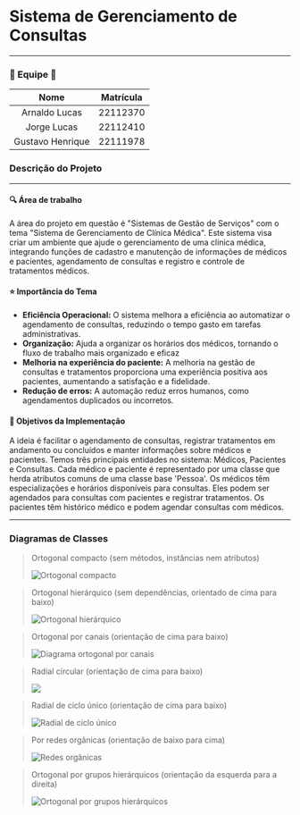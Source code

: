 # Sistema de Gerenciamento de Consultas
<hr>

### 👥 Equipe 👥

|       Nome       | Matrícula |
|:----------------:|:---------:|
|   Arnaldo Lucas  |  22112370 |
|    Jorge Lucas   |  22112410 |
| Gustavo Henrique |  22111978 |

### Descrição do Projeto
<hr>

#### 🔍 Área  de trabalho
A área do projeto em questão é "Sistemas de Gestão de Serviços" com o tema "Sistema de Gerenciamento de Clínica Médica". Este sistema visa criar um ambiente que ajude o gerenciamento de uma clínica médica, integrando funções de cadastro e manutenção de informações de médicos e pacientes, agendamento de consultas e registro e controle de tratamentos médicos.

#### ⭐️ Importância do Tema
* **Eficiência Operacional:** O sistema melhora a eficiência ao automatizar o agendamento de consultas, reduzindo o tempo gasto em tarefas administrativas.
* **Organização:** Ajuda a organizar os horários dos médicos, tornando o fluxo de trabalho mais organizado e eficaz
* **Melhoria na experiência do paciente:** A melhoria na gestão de consultas e tratamentos proporciona uma experiência positiva aos pacientes, aumentando a satisfação e a fidelidade.
* **Redução de erros:** A automação reduz erros humanos, como agendamentos duplicados ou incorretos.

#### 🎯 Objetivos da Implementação
A ideia é facilitar o agendamento de consultas, registrar tratamentos em andamento ou concluídos e manter informações sobre médicos e pacientes. Temos três principais entidades no sistema: Médicos, Pacientes e Consultas. Cada médico e paciente é representado por uma classe que herda atributos comuns de uma classe base 'Pessoa'. Os médicos têm especializações e horários disponíveis para consultas. Eles podem ser agendados para consultas com pacientes e registrar tratamentos. Os pacientes têm histórico médico e podem agendar consultas com médicos.

<hr>

### Diagramas de Classes

> Ortogonal compacto (sem métodos, instâncias nem atributos)
> 
> ![Ortogonal compacto](src/diagrams/ortogonal_compacto.png)

> Ortogonal hierárquico (sem dependências, orientado de cima para baixo)
> 
> ![Ortogonal hierárquico](src/diagrams/ortogonal_hierarquico.png)

> Ortogonal por canais (orientação de cima para baixo)
> 
> ![Diagrama ortogonal por canais](src/diagrams/ortogonal_canais.png)

> Radial circular (orientação de cima para baixo)
> 
> ![](src/diagrams/radial_circular.png)

> Radial de ciclo único (orientação de cima para baixo)
> 
> ![Radial de ciclo único](src/diagrams/radial_ciclo_unico.png)

> Por redes orgânicas (orientação de baixo para cima)
> 
> ![Redes orgânicas](src/diagrams/redes_organicas.png)

> Ortogonal por grupos hierárquicos (orientação da esquerda para a direita)
> 
> ![Ortogonal por grupos hierárquicos](src/diagrams/ortogonal_grupos_hierarquicos.png)